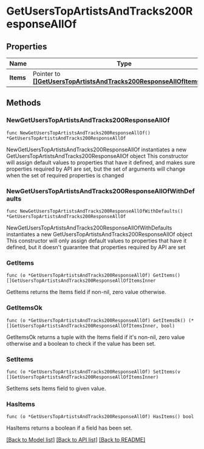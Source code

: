 # GetUsersTopArtistsAndTracks200ResponseAllOf

## Properties

Name | Type | Description | Notes
------------ | ------------- | ------------- | -------------
**Items** | Pointer to [**[]GetUsersTopArtistsAndTracks200ResponseAllOfItemsInner**](GetUsersTopArtistsAndTracks200ResponseAllOfItemsInner.md) |  | [optional] 

## Methods

### NewGetUsersTopArtistsAndTracks200ResponseAllOf

`func NewGetUsersTopArtistsAndTracks200ResponseAllOf() *GetUsersTopArtistsAndTracks200ResponseAllOf`

NewGetUsersTopArtistsAndTracks200ResponseAllOf instantiates a new GetUsersTopArtistsAndTracks200ResponseAllOf object
This constructor will assign default values to properties that have it defined,
and makes sure properties required by API are set, but the set of arguments
will change when the set of required properties is changed

### NewGetUsersTopArtistsAndTracks200ResponseAllOfWithDefaults

`func NewGetUsersTopArtistsAndTracks200ResponseAllOfWithDefaults() *GetUsersTopArtistsAndTracks200ResponseAllOf`

NewGetUsersTopArtistsAndTracks200ResponseAllOfWithDefaults instantiates a new GetUsersTopArtistsAndTracks200ResponseAllOf object
This constructor will only assign default values to properties that have it defined,
but it doesn't guarantee that properties required by API are set

### GetItems

`func (o *GetUsersTopArtistsAndTracks200ResponseAllOf) GetItems() []GetUsersTopArtistsAndTracks200ResponseAllOfItemsInner`

GetItems returns the Items field if non-nil, zero value otherwise.

### GetItemsOk

`func (o *GetUsersTopArtistsAndTracks200ResponseAllOf) GetItemsOk() (*[]GetUsersTopArtistsAndTracks200ResponseAllOfItemsInner, bool)`

GetItemsOk returns a tuple with the Items field if it's non-nil, zero value otherwise
and a boolean to check if the value has been set.

### SetItems

`func (o *GetUsersTopArtistsAndTracks200ResponseAllOf) SetItems(v []GetUsersTopArtistsAndTracks200ResponseAllOfItemsInner)`

SetItems sets Items field to given value.

### HasItems

`func (o *GetUsersTopArtistsAndTracks200ResponseAllOf) HasItems() bool`

HasItems returns a boolean if a field has been set.


[[Back to Model list]](../README.md#documentation-for-models) [[Back to API list]](../README.md#documentation-for-api-endpoints) [[Back to README]](../README.md)


